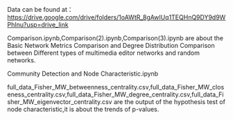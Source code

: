Data can be found at：  https://drive.google.com/drive/folders/1oAWtR_8gAwIUq1TEQHnQ9DY9d9WPhInu?usp=drive_link


Comparison.ipynb,Comparison(2).ipynb,Comparison(3).ipynb are about the Basic Network Metrics Comparison and Degree Distribution Comparison between Different types of multimedia editor networks and random networks.

Community Detection and Node Characteristic.ipynb 



full_data_Fisher_MW_betweenness_centrality.csv,full_data_Fisher_MW_closeness_centrality.csv,full_data_Fisher_MW_degree_centrality.csv,full_data_Fisher_MW_eigenvector_centrality.csv are the output of
the hypothesis test of node characteristic,it is about  the trends of p-values.
